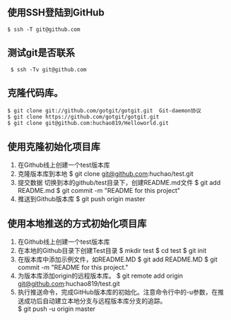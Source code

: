 	
## 使用SSH登陆到GitHub
	$ ssh -T git@github.com 
 
## 测试git是否联系
     $ ssh -Tv git@github.com
 
## 克隆代码库。
	$ git clone git://github.com/gotgit/gotgit.git  Git-daemon协议
	$ git clone https://github.com/gotgit/gotgit.git
	$ git clone git@github.com:huchao819/Helloworld.git
 
## 使用克隆初始化项目库
   1.  在Github线上创建一个test版本库
   2.  克隆版本库到本地
     $ git clone git@github.com:huchao/test.git 
   3. 提交数据
     切换到本的github/test目录下，创建README.md文件
     $  git add README.md
     $  git commit -m "README  for this project"
   4.  推送到Github版本库
     $ git push origin master

 ## 使用本地推送的方式初始化项目库
   1.  在Github线上创建一个test版本库
   2.  在本地的Github目录下创建Test目录
     $ mkdir test
     $ cd test
     $ git init
   3. 在版本库中添加示例文件，如README.MD
     $ git add README.MD
     $ git commit -m "README for this project."
   4. 为版本库添加origin的远程版本库。
     $  git remote add origin git@github.com:huchao819/test.git
   5.  执行推送命令，完成GitHub版本库的初始化。注意命令行中的-u参数，在推送成功后自动建立本地分支与远程版本库分支的追踪。             
     $ git push -u origin master
